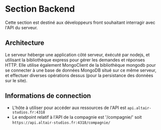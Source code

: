 # Section Backend
Cette section est destiné aux développeurs front souhaitant interragir avec l'API du serveur.

## Architecture
Le serveur héberge une application côté serveur, éxécuté par nodejs, et utilisant la bibliothèque express pour gérer les demandes et réponses HTTP. Elle utilise également MongoClient de la bibliothèque mongodb pour se connecter à une base de données MongoDB situé sur ce même serveur, et effectuer diverses opérations dessus (pour la persistance des données sur le site).

## Informations de connection

- L'hôte à utiliser pour accéder aux ressources de l'API est `api.altair-studios.fr:4318`
- Le endpoint relatif à l'API de la compagnie est '/compagnie/' soit `https://api.altair-studios.fr:4318/compagnie/`